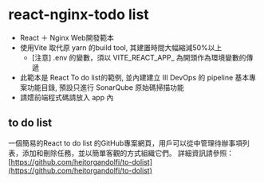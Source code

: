 # react-nginx-todo list
  * React ＋ Nginx Web開發範本
  * 使用Vite 取代原 yarn 的build tool, 其建置時間大幅縮減50%以上
    - [注意] .env 的變數，須以 VITE_REACT_APP_ 為開頭作為環境變數的傳遞
  * 此範本是 React To do list的範例, 並內建建立 III DevOps 的 pipeline 基本專案功能目錄, 預設只進行 SonarQube 原始碼掃描功能
  * 請𡢅前端程式碼請放入 app 內

## to do list
一個簡易的React to do list 的GitHub專案網頁，用戶可以從中管理待辦事項列表，添加和刪除任務，並以簡單客觀的方式組織它們。
詳細資訊請參照： [https://github.com/heitorgandolfi/to-dolist](https://github.com/heitorgandolfi/to-dolist)

